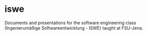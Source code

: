 # iswe
Documents and presentations for the software engineering class (Ingenierumäßige Softwareentwicklung - ISWE) taught at FSU-Jena. 

